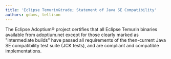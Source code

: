 ```yaml
---
title: 'Eclipse Temurin&trade; Statement of Java SE Compatibility'
authors: gdams, tellison
---
```


The Eclipse Adoptium&reg; project certifies that all Eclipse Temurin binaries available from adoptium.net except for those clearly marked as "intermediate builds" have passed all requirements of the then-current Java SE compatibility test suite (JCK tests), and are compliant and compatible implementations.
